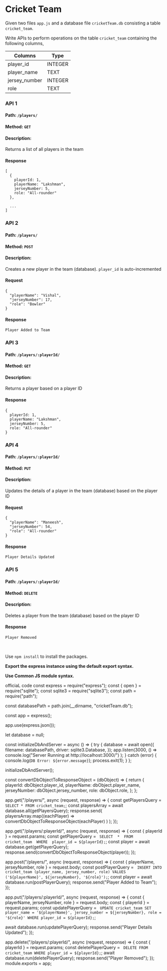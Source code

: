 # Cricket Team

Given two files `app.js` and a database file `cricketTeam.db` consisting a table `cricket_team`.

Write APIs to perform operations on the table `cricket_team` containing the following columns,

| Columns       | Type    |
| ------------- | ------- |
| player_id     | INTEGER |
| player_name   | TEXT    |
| jersey_number | INTEGER |
| role          | TEXT    |

### API 1

#### Path: `/players/`

#### Method: `GET`

#### Description:

Returns a list of all players in the team

#### Response

```
[
  {
    playerId: 1,
    playerName: "Lakshman",
    jerseyNumber: 5,
    role: "All-rounder"
  },

  ...
]
```

### API 2

#### Path: `/players/`

#### Method: `POST`

#### Description:

Creates a new player in the team (database). `player_id` is auto-incremented

#### Request

```
{
  "playerName": "Vishal",
  "jerseyNumber": 17,
  "role": "Bowler"
}
```

#### Response

```
Player Added to Team
```

### API 3

#### Path: `/players/:playerId/`

#### Method: `GET`

#### Description:

Returns a player based on a player ID

#### Response

```
{
  playerId: 1,
  playerName: "Lakshman",
  jerseyNumber: 5,
  role: "All-rounder"
}
```

### API 4

#### Path: `/players/:playerId/`

#### Method: `PUT`

#### Description:

Updates the details of a player in the team (database) based on the player ID

#### Request

```
{
  "playerName": "Maneesh",
  "jerseyNumber": 54,
  "role": "All-rounder"
}
```

#### Response

```
Player Details Updated

```

### API 5

#### Path: `/players/:playerId/`

#### Method: `DELETE`

#### Description:

Deletes a player from the team (database) based on the player ID

#### Response

```
Player Removed
```

<br/>

Use `npm install` to install the packages.

**Export the express instance using the default export syntax.**

**Use Common JS module syntax.**

officiaL code
const express = require("express");
const { open } = require("sqlite");
const sqlite3 = require("sqlite3");
const path = require("path");

const databasePath = path.join(__dirname, "cricketTeam.db");

const app = express();

app.use(express.json());

let database = null;

const initializeDbAndServer = async () => {
  try {
    database = await open({
      filename: databasePath,
      driver: sqlite3.Database,
    });
    app.listen(3000, () =>
      console.log("Server Running at http://localhost:3000/")
    );
  } catch (error) {
    console.log(`DB Error: ${error.message}`);
    process.exit(1);
  }
};

initializeDbAndServer();

const convertDbObjectToResponseObject = (dbObject) => {
  return {
    playerId: dbObject.player_id,
    playerName: dbObject.player_name,
    jerseyNumber: dbObject.jersey_number,
    role: dbObject.role,
  };
};

app.get("/players/", async (request, response) => {
  const getPlayersQuery = `
    SELECT
      *
    FROM
      cricket_team;`;
  const playersArray = await database.all(getPlayersQuery);
  response.send(
    playersArray.map((eachPlayer) =>
      convertDbObjectToResponseObject(eachPlayer)
    )
  );
});

app.get("/players/:playerId/", async (request, response) => {
  const { playerId } = request.params;
  const getPlayerQuery = `
    SELECT 
      * 
    FROM 
      cricket_team 
    WHERE 
      player_id = ${playerId};`;
  const player = await database.get(getPlayerQuery);
  response.send(convertDbObjectToResponseObject(player));
});

app.post("/players/", async (request, response) => {
  const { playerName, jerseyNumber, role } = request.body;
  const postPlayerQuery = `
  INSERT INTO
    cricket_team (player_name, jersey_number, role)
  VALUES
    ('${playerName}', ${jerseyNumber}, '${role}');`;
  const player = await database.run(postPlayerQuery);
  response.send("Player Added to Team");
});

app.put("/players/:playerId/", async (request, response) => {
  const { playerName, jerseyNumber, role } = request.body;
  const { playerId } = request.params;
  const updatePlayerQuery = `
  UPDATE
    cricket_team
  SET
    player_name = '${playerName}',
    jersey_number = ${jerseyNumber},
    role = '${role}'
  WHERE
    player_id = ${playerId};`;

  await database.run(updatePlayerQuery);
  response.send("Player Details Updated");
});

app.delete("/players/:playerId/", async (request, response) => {
  const { playerId } = request.params;
  const deletePlayerQuery = `
  DELETE FROM
    cricket_team
  WHERE
    player_id = ${playerId};`;
  await database.run(deletePlayerQuery);
  response.send("Player Removed");
});
module.exports = app;


